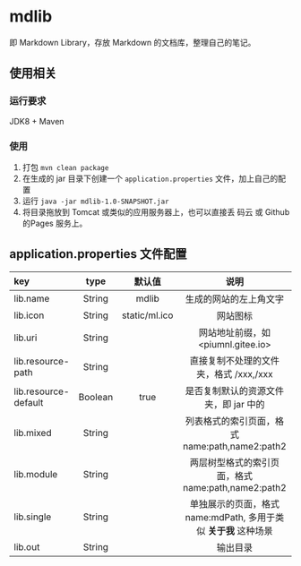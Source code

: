 # mdlib

即 Markdown Library，存放 Markdown 的文档库，整理自己的笔记。

## 使用相关

### 运行要求

JDK8 + Maven

### 使用

1. 打包 `mvn clean package`
1. 在生成的 jar 目录下创建一个 `application.properties` 文件，加上自己的配置
1. 运行 `java -jar mdlib-1.0-SNAPSHOT.jar`
1. 将目录拖放到 Tomcat 或类似的应用服务器上，也可以直接丢 码云 或 Github 的Pages 服务上。

## application.properties 文件配置

key | type | 默认值 | 说明
:--- | :---: | :---: | :---:
lib.name | String | mdlib | 生成的网站的左上角文字
lib.icon | String | static/ml.ico | 网站图标
lib.uri | String |  | 网站地址前缀，如 <piumnl.gitee.io>
lib.resource-path | String |  | 直接复制不处理的文件夹，格式 /xxx,/xxx
lib.resource-default | Boolean | true | 是否复制默认的资源文件夹，即 jar 中的
lib.mixed | String |  | 列表格式的索引页面，格式 name:path,name2:path2
lib.module | String |  | 两层树型格式的索引页面，格式 name:path,name2:path2
lib.single | String |  | 单独展示的页面，格式 name:mdPath, 多用于类似 __关于我__ 这种场景
lib.out | String |  | 输出目录
